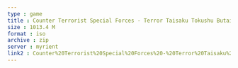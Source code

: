 ```yaml
---
type : game
title : Counter Terrorist Special Forces - Terror Taisaku Tokushu Butai - Nemesis no Shuurai (Japan)
size : 1013.4 M
format : iso
archive : zip
server : myrient
link2 : Counter%20Terrorist%20Special%20Forces%20-%20Terror%20Taisaku%20Tokushu%20Butai%20-%20Nemesis%20no%20Shuurai%20%28Japan%29
---
```

